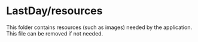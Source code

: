 # LastDay/resources

This folder contains resources (such as images) needed by the application. This file can
be removed if not needed.
